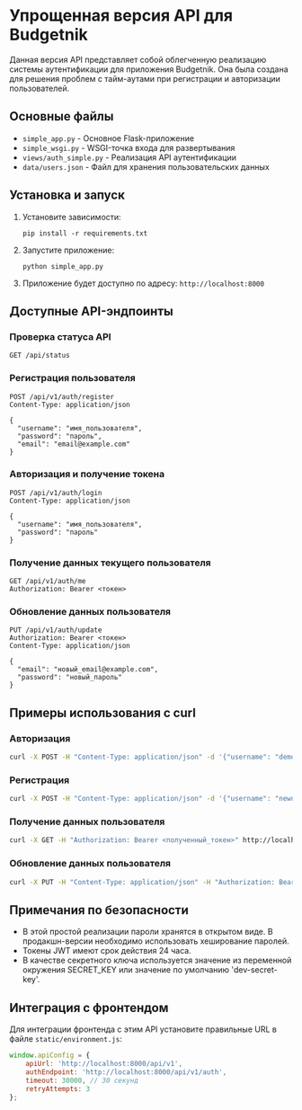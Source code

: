 # Упрощенная версия API для Budgetnik

Данная версия API представляет собой облегченную реализацию системы аутентификации для приложения Budgetnik. Она была создана для решения проблем с тайм-аутами при регистрации и авторизации пользователей.

## Основные файлы

- `simple_app.py` - Основное Flask-приложение
- `simple_wsgi.py` - WSGI-точка входа для развертывания
- `views/auth_simple.py` - Реализация API аутентификации
- `data/users.json` - Файл для хранения пользовательских данных

## Установка и запуск

1. Установите зависимости:
   ```
   pip install -r requirements.txt
   ```

2. Запустите приложение:
   ```
   python simple_app.py
   ```

3. Приложение будет доступно по адресу: `http://localhost:8000`

## Доступные API-эндпоинты

### Проверка статуса API
```
GET /api/status
```

### Регистрация пользователя
```
POST /api/v1/auth/register
Content-Type: application/json

{
  "username": "имя_пользователя",
  "password": "пароль",
  "email": "email@example.com"
}
```

### Авторизация и получение токена
```
POST /api/v1/auth/login
Content-Type: application/json

{
  "username": "имя_пользователя",
  "password": "пароль"
}
```

### Получение данных текущего пользователя
```
GET /api/v1/auth/me
Authorization: Bearer <токен>
```

### Обновление данных пользователя
```
PUT /api/v1/auth/update
Authorization: Bearer <токен>
Content-Type: application/json

{
  "email": "новый_email@example.com",
  "password": "новый_пароль"
}
```

## Примеры использования с curl

### Авторизация
```bash
curl -X POST -H "Content-Type: application/json" -d '{"username": "demo", "password": "demo123"}' http://localhost:8000/api/v1/auth/login
```

### Регистрация
```bash
curl -X POST -H "Content-Type: application/json" -d '{"username": "newuser", "password": "newpass123", "email": "new@example.com"}' http://localhost:8000/api/v1/auth/register
```

### Получение данных пользователя
```bash
curl -X GET -H "Authorization: Bearer <полученный_токен>" http://localhost:8000/api/v1/auth/me
```

### Обновление данных пользователя
```bash
curl -X PUT -H "Content-Type: application/json" -H "Authorization: Bearer <полученный_токен>" -d '{"email": "updated@example.com"}' http://localhost:8000/api/v1/auth/update
```

## Примечания по безопасности

- В этой простой реализации пароли хранятся в открытом виде. В продакшн-версии необходимо использовать хеширование паролей.
- Токены JWT имеют срок действия 24 часа.
- В качестве секретного ключа используется значение из переменной окружения SECRET_KEY или значение по умолчанию 'dev-secret-key'.

## Интеграция с фронтендом

Для интеграции фронтенда с этим API установите правильные URL в файле `static/environment.js`:

```javascript
window.apiConfig = {
    apiUrl: 'http://localhost:8000/api/v1',
    authEndpoint: 'http://localhost:8000/api/v1/auth',
    timeout: 30000, // 30 секунд
    retryAttempts: 3
};
``` 